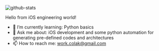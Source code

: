 ![github-stats](https://github-readme-stats.vercel.app/api?username=cagricolak&count_private=true&theme=algolia)

Hello from iOS engineering world!

- 🌱 I’m currently learning: Python basics
- 💬 Ask me about: iOS development and some python automation for generating pre-defined codes and architectures
- 📫 How to reach me: work.colak@gmail.com

